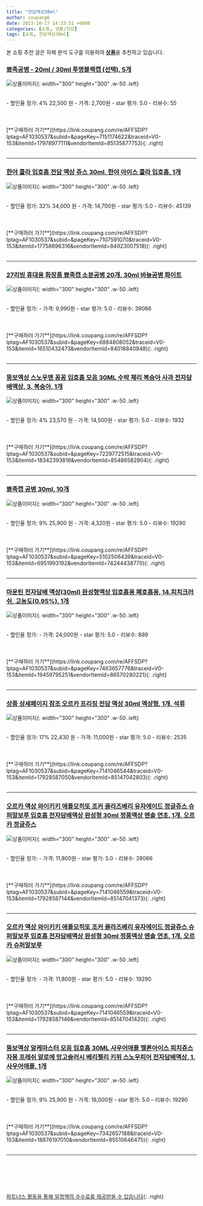 ```yaml
---
title: "전담액상30ml"
author: coupang6
date: 2023-10-17 14:33:51 +0800
categories: [쇼핑, 생활/건강]
tags: [쇼핑, 전담액상30ml]
---
```


본 쇼핑 추천 글은 자체 분석 도구를 이용하여 [**상품**](https://link.coupang.com/a/bao1ui)을 추천하고 있습니다.

### [뾰족공병 - 20ml / 30ml 투명블랙캡 (선택), 5개](https://link.coupang.com/re/AFFSDP?lptag=AF1030537&subid=&pageKey=7151174622&traceid=V0-153&itemId=17978977111&vendorItemId=85135877753)

![상품이미지](https://thumbnail7.coupangcdn.com/thumbnails/remote/230x230ex/image/vendor_inventory/3305/c9ea86be4b14aef21f824b5d8f0261c8ea57d2ac4470a1e9ef191b097241.jpg){: width="300" height="300" .w-50 .left}


<br>
- 할인율 정가: 4%  22,500   원
- 가격: 2,700원
- star 평가: 5.0
- 리뷰수: 55
<br>
<br>
<br>
<br>
[**구매하러 가기**](https://link.coupang.com/re/AFFSDP?lptag=AF1030537&subid=&pageKey=7151174622&traceid=V0-153&itemId=17978977111&vendorItemId=85135877753){: .right}
<br>
<br>

---

### [한야 콜라 입호흡 전담 액상 쥬스 30ml, 한야 아이스 콜라 입호흡, 1개](https://link.coupang.com/re/AFFSDP?lptag=AF1030537&subid=&pageKey=7107591070&traceid=V0-153&itemId=17758696316&vendorItemId=84923007518)

![상품이미지](https://img1a.coupangcdn.com/image/coupang/list/adultProduct_plp.png){: width="300" height="300" .w-50 .left}


<br>
- 할인율 정가: 32%  34,000   원
- 가격: 14,700원
- star 평가: 5.0
- 리뷰수: 45139
<br>
<br>
<br>
<br>
[**구매하러 가기**](https://link.coupang.com/re/AFFSDP?lptag=AF1030537&subid=&pageKey=7107591070&traceid=V0-153&itemId=17758696316&vendorItemId=84923007518){: .right}
<br>
<br>

---

### [27리빙 휴대용 화장품 뾰족캡 소분공병 20개, 30ml 바늘공병 화이트](https://link.coupang.com/re/AFFSDP?lptag=AF1030537&subid=&pageKey=6884808052&traceid=V0-153&itemId=16510432473&vendorItemId=84018840948)

![상품이미지](https://thumbnail10.coupangcdn.com/thumbnails/remote/230x230ex/image/vendor_inventory/09a2/d64658824b78bb31d09186fa8dbdc36be8ef62a53a752ea8ab09a76f1ce6.png){: width="300" height="300" .w-50 .left}


<br>
- 할인율 정가: 
- 가격: 9,990원
- star 평가: 5.0
- 리뷰수: 39066
<br>
<br>
<br>
<br>
[**구매하러 가기**](https://link.coupang.com/re/AFFSDP?lptag=AF1030537&subid=&pageKey=6884808052&traceid=V0-153&itemId=16510432473&vendorItemId=84018840948){: .right}
<br>
<br>

---

### [뚱보액상 스노우맨 꽁꽁 입호흡 모음 30ML 수박 체리 복숭아 사과 전자담배액상, 3. 복숭아, 1개](https://link.coupang.com/re/AFFSDP?lptag=AF1030537&subid=&pageKey=7229772515&traceid=V0-153&itemId=18342393816&vendorItemId=85486582804)

![상품이미지](https://thumbnail8.coupangcdn.com/thumbnails/remote/230x230ex/image/vendor_inventory/e2d9/012b51975b5fde37378a981656b8582d379394c1e9074e23f5e422356eb5.jpg){: width="300" height="300" .w-50 .left}


<br>
- 할인율 정가: 4%  23,570   원
- 가격: 14,500원
- star 평가: 5.0
- 리뷰수: 1932
<br>
<br>
<br>
<br>
[**구매하러 가기**](https://link.coupang.com/re/AFFSDP?lptag=AF1030537&subid=&pageKey=7229772515&traceid=V0-153&itemId=18342393816&vendorItemId=85486582804){: .right}
<br>
<br>

---

### [뾰족캡 공병 30ml, 10개](https://link.coupang.com/re/AFFSDP?lptag=AF1030537&subid=&pageKey=5102506439&traceid=V0-153&itemId=6951993192&vendorItemId=74244438770)

![상품이미지](https://thumbnail6.coupangcdn.com/thumbnails/remote/230x230ex/image/rs_quotation_api/yimofmpj/84b0f8778d4a4a74b5e3caebcd14f453.jpg){: width="300" height="300" .w-50 .left}


<br>
- 할인율 정가: 9%  25,900   원
- 가격: 4,320원
- star 평가: 5.0
- 리뷰수: 19290
<br>
<br>
<br>
<br>
[**구매하러 가기**](https://link.coupang.com/re/AFFSDP?lptag=AF1030537&subid=&pageKey=5102506439&traceid=V0-153&itemId=6951993192&vendorItemId=74244438770){: .right}
<br>
<br>

---

### [마운틴 전자담배 액상(30ml) 완성형액상 입호흡용 폐호흡용, 14.피치크러쉬, 고농도(0.95%), 1개](https://link.coupang.com/re/AFFSDP?lptag=AF1030537&subid=&pageKey=7463657776&traceid=V0-153&itemId=19459795251&vendorItemId=86570280221)

![상품이미지](https://thumbnail7.coupangcdn.com/thumbnails/remote/230x230ex/image/vendor_inventory/eea8/5f632444b9c77b48e5e14f6fe17dd1288c9e582ff8cbbdf7df3e5b0914fa.jpg){: width="300" height="300" .w-50 .left}


<br>
- 할인율 정가: 
- 가격: 24,000원
- star 평가: 5.0
- 리뷰수: 889
<br>
<br>
<br>
<br>
[**구매하러 가기**](https://link.coupang.com/re/AFFSDP?lptag=AF1030537&subid=&pageKey=7463657776&traceid=V0-153&itemId=19459795251&vendorItemId=86570280221){: .right}
<br>
<br>

---

### [상품 상세페이지 참조 오르카 프리징 전담 액상 30ml 액상형, 1개, 석류](https://link.coupang.com/re/AFFSDP?lptag=AF1030537&subid=&pageKey=7141046544&traceid=V0-153&itemId=17928587050&vendorItemId=85147042803)

![상품이미지](https://thumbnail8.coupangcdn.com/thumbnails/remote/230x230ex/image/vendor_inventory/b454/7448c993d6010f3a079f7fd0a254d0315910ff454f878fcc60b18ae53931.jpg){: width="300" height="300" .w-50 .left}


<br>
- 할인율 정가: 17%  22,430   원
- 가격: 11,000원
- star 평가: 5.0
- 리뷰수: 2535
<br>
<br>
<br>
<br>
[**구매하러 가기**](https://link.coupang.com/re/AFFSDP?lptag=AF1030537&subid=&pageKey=7141046544&traceid=V0-153&itemId=17928587050&vendorItemId=85147042803){: .right}
<br>
<br>

---

### [오르카 액상 와이키키 애플모히또 조커 쿨라즈베리 유자에이드 정글쥬스 슈퍼말보루 입호흡 전자담배액상 완성형 30ml 정품액상 멘솔 연초, 1개, 오르카 정글쥬스](https://link.coupang.com/re/AFFSDP?lptag=AF1030537&subid=&pageKey=7141046559&traceid=V0-153&itemId=17928587144&vendorItemId=85147041373)

![상품이미지](https://img1a.coupangcdn.com/image/coupang/list/adultProduct_plp.png){: width="300" height="300" .w-50 .left}


<br>
- 할인율 정가: 
- 가격: 11,800원
- star 평가: 5.0
- 리뷰수: 39066
<br>
<br>
<br>
<br>
[**구매하러 가기**](https://link.coupang.com/re/AFFSDP?lptag=AF1030537&subid=&pageKey=7141046559&traceid=V0-153&itemId=17928587144&vendorItemId=85147041373){: .right}
<br>
<br>

---

### [오르카 액상 와이키키 애플모히또 조커 쿨라즈베리 유자에이드 정글쥬스 슈퍼말보루 입호흡 전자담배액상 완성형 30ml 정품액상 멘솔 연초, 1개, 오르카 슈퍼말보루](https://link.coupang.com/re/AFFSDP?lptag=AF1030537&subid=&pageKey=7141046559&traceid=V0-153&itemId=17928587146&vendorItemId=85147041420)

![상품이미지](https://img1a.coupangcdn.com/image/coupang/list/adultProduct_plp.png){: width="300" height="300" .w-50 .left}


<br>
- 할인율 정가: 
- 가격: 11,800원
- star 평가: 5.0
- 리뷰수: 19290
<br>
<br>
<br>
<br>
[**구매하러 가기**](https://link.coupang.com/re/AFFSDP?lptag=AF1030537&subid=&pageKey=7141046559&traceid=V0-153&itemId=17928587146&vendorItemId=85147041420){: .right}
<br>
<br>

---

### [뚱보액상 알케마스터 모음 입호흡 30ML 사우어애플 멜론아이스 피치쥬스 자몽 프레쉬 알로에 망고슬러시 베리젤리 키위 스노우피어 전자담배액상, 1. 사우어애플, 1개](https://link.coupang.com/re/AFFSDP?lptag=AF1030537&subid=&pageKey=7342657188&traceid=V0-153&itemId=18876197010&vendorItemId=85510646475)

![상품이미지](https://thumbnail7.coupangcdn.com/thumbnails/remote/230x230ex/image/vendor_inventory/544d/e70440ac66610a8e8521e46cbd7c03bf44a74db4ea4512e4153ae263b59a.jpg){: width="300" height="300" .w-50 .left}


<br>
- 할인율 정가: 9%  25,900   원
- 가격: 18,000원
- star 평가: 5.0
- 리뷰수: 19290
<br>
<br>
<br>
<br>
[**구매하러 가기**](https://link.coupang.com/re/AFFSDP?lptag=AF1030537&subid=&pageKey=7342657188&traceid=V0-153&itemId=18876197010&vendorItemId=85510646475){: .right}
<br>
<br>

---
<br><br><br><br><br> [파트너스 활동을 통해 일정액의 수수료를 제공받을 수 있습니다](https://link.coupang.com/a/bao1ui){: .right}